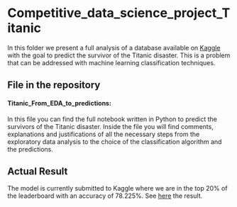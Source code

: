 # Competitive_data_science_project_Titanic

In this folder we present a full analysis of a database available on [Kaggle](https://www.kaggle.com/) with the goal to predict the survivor of the Titanic disaster. This is a problem that can be addressed with machine learning classification techniques. 

## File in the repository

#### Titanic_From_EDA_to_predictions:

In this file you can find the full notebook written in Python to predict the survivors of the Titanic disaster. Inside the file you will find comments, explanations and justifications of all the necessary steps from the exploratory data analysis to the choice of the classification algorithm and the predictions.

## Actual Result

The model is currently submitted to Kaggle where we are in the top 20% of the leaderboard with an accuracy of 78.225%. See [here](https://www.kaggle.com/gioeleb00/competitions) the result.
